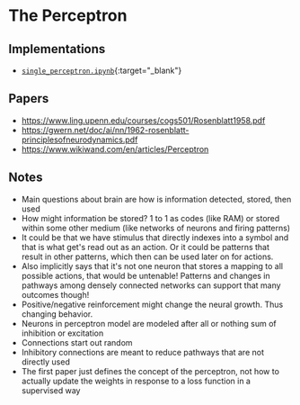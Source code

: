 # The Perceptron 

## Implementations

- [`single_perceptron.ipynb`](https://github.com/xnought/paper-implement/blob/main/perceptron/single_perceptron.ipynb){:target="_blank"}

## Papers
- https://www.ling.upenn.edu/courses/cogs501/Rosenblatt1958.pdf
- https://gwern.net/doc/ai/nn/1962-rosenblatt-principlesofneurodynamics.pdf
- https://www.wikiwand.com/en/articles/Perceptron

## Notes
- Main questions about brain are how is information detected, stored, then used 
- How might information be stored? 1 to 1 as codes (like RAM) or stored within some other medium (like networks of neurons and firing patterns)
- It could be that we have stimulus that directly indexes into a symbol and that is what get's read out as an action. Or it could be patterns that result in other patterns, which then can be used later on for actions. 
- Also implicitly says that it's not one neuron that stores a mapping to all possible actions, that would be untenable! Patterns and changes in pathways among densely connected networks can support that many outcomes though!
- Positive/negative reinforcement might change the neural growth. Thus changing behavior.
- Neurons in perceptron model are modeled after all or nothing sum of inhibition or excitation
- Connections start out random
- Inhibitory connections are meant to reduce pathways that are not directly used
- The first paper just defines the concept of the perceptron, not how to actually update the weights in response to a loss function in a supervised way

